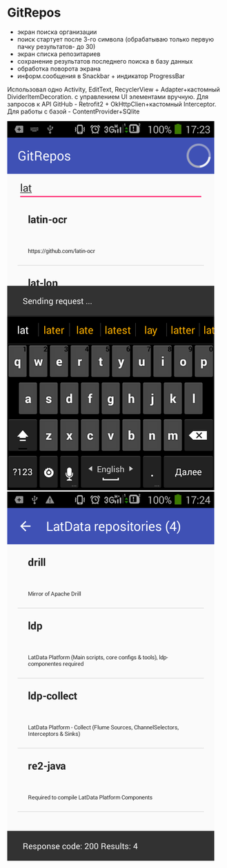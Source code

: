 # GitRepos

- экран поиска организации
- поиск стартует после 3-го символа (обрабатываю только первую пачку результатов- до 30)
- экран списка репозитариев
- сохранение результатов последнего поиска в базу данных
- обработка поворота экрана
- информ.сообщения в Snackbar + индикатор ProgressBar

Использовал  одно Activity, EditText, RecyclerView + Adapter+кастомный DividerItemDecoration. c управлением UI элементами вручную.
Для запросов к API GitHub - Retrofit2 + OkHttpClien+кастомный Interceptor.
Для работы с базой -  ContentProvider+SQlite

![alt text](./device-2017-09-26-172336.png  "GitRepos")
![alt text](./device-2017-09-26-172448.png  "GitRepos")
